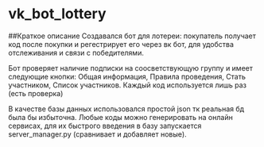 # vk_bot_lottery  
##Краткое описание
Создавался бот для лотереи: покупатель получает код после покупки и регестрирует его через вк бот, для удобства отслеживания и связи с победителями.

Бот проверяет наличие подписки на соосветствующую группу и имеет следующие кнопки: Общая информация, Правила проведения, Стать участником, Список участников.
Каждый код используется лишь раз (есть проверка)

В качестве базы данных использовался простой json тк реальная бд была бы избыточна.
Любые коды можно генерировать на онлайн сервисах, для их быстрого введения в базу запускается server_manager.py (сравнивает и добавляет новые).
